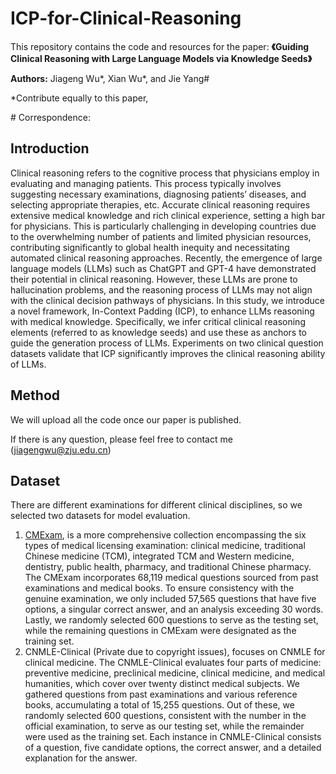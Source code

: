 # ICP-for-Clinical-Reasoning

This repository contains the code and resources for the paper: 
**《Guiding Clinical Reasoning with Large Language Models via Knowledge Seeds》**

**Authors:** Jiageng Wu*, Xian Wu*, and Jie Yang\#

*Contribute equally to this paper, 

\# Correspondence: 

## Introduction

Clinical reasoning refers to the cognitive process that physicians employ in evaluating and managing patients. This process typically involves suggesting necessary examinations, diagnosing patients’ diseases, and selecting appropriate therapies, etc. Accurate clinical reasoning requires extensive medical knowledge and rich clinical experience, setting a high bar for physicians. This is particularly challenging in developing countries due to the overwhelming number of patients and limited physician resources, contributing significantly to global health inequity and necessitating automated clinical reasoning approaches. Recently, the emergence of large language models (LLMs) such as ChatGPT and GPT-4 have demonstrated their potential in clinical reasoning. However, these LLMs are prone to hallucination problems, and the reasoning process of LLMs may not align with the clinical decision pathways of physicians. In this study, we introduce a novel framework, In-Context Padding (ICP), to enhance LLMs reasoning with medical knowledge. Specifically, we infer critical clinical reasoning elements (referred to as knowledge seeds) and use these as anchors to guide the generation process of LLMs. Experiments on two clinical question datasets validate that ICP significantly improves the clinical reasoning ability of LLMs.

## Method

We will upload all the code once our paper is published.

If there is any question, please feel free to contact me (jiagengwu@zju.edu.cn)

## Dataset
There are different examinations for different clinical disciplines, so we selected two datasets for model evaluation. 
1. [CMExam](https://github.com/williamliujl/CMExam), is a more comprehensive collection encompassing the six types of medical licensing examination: clinical medicine, traditional Chinese medicine (TCM), integrated TCM and Western medicine, dentistry, public health, pharmacy, and traditional Chinese pharmacy. The CMExam incorporates 68,119 medical questions sourced from past examinations and medical books. To ensure consistency with the genuine examination, we only included 57,565 questions that have five options, a singular correct answer, and an analysis exceeding 30 words. Lastly, we randomly selected 600 questions to serve as the testing set, while the remaining questions in CMExam were designated as the training set. 
2. CNMLE-Clinical (Private due to copyright issues), focuses on CNMLE for clinical medicine. The CNMLE-Clinical evaluates four parts of medicine: preventive medicine, preclinical medicine, clinical medicine, and medical humanities, which cover over twenty distinct medical subjects. We gathered questions from past examinations and various reference books, accumulating a total of 15,255 questions. Out of these, we randomly selected 600 questions, consistent with the number in the official examination, to serve as our testing set, while the remainder were used as the training set. Each instance in CNMLE-Clinical consists of a question, five candidate options, the correct answer, and a detailed explanation for the answer.
